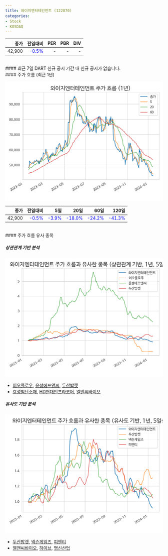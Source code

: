 ```yaml
---
title: 와이지엔터테인먼트 (122870)
categories:
- Stock
- KOSDAQ
---
```


|**종가**|**전일대비**|**PER**|**PBR**|**DIV**|
|---:|-------:|--:|--:|--:|
|42,900|<span style="color: blue">-0.5%</span>|-|-|-|

<!-- more -->

<br>
#### 최근 7일 DART 신규 공시
기간 내 신규 공시가 없습니다.

<br>
#### 주가 흐름 (최근 1년)

![122870](/assets/images/stock/122870.png)

|**종가**|**전일대비**|**5일**|**20일**|**60일**|**120일**|
|---:|-------:|--:|---:|---:|----:|
|42,900|<span style="color: blue">-0.5%</span>|<span style="color: blue">-3.9%</span>|<span style="color: blue">-18.0%</span>|<span style="color: blue">-24.2%</span>|<span style="color: blue">-41.3%</span>|

<br>
#### 주가 흐름 유사 종목

##### 상관관계 기반 분석

![122870](/assets/images/stock/122870_corr.png)
- [이오플로우](/294090/), [윤성에프앤씨](/372170/), [두산밥캣](/241560/)
- [효성첨단소재](/298050/), [HD현대인프라코어](/042670/), [엘앤씨바이오](/290650/)

##### 유사도 기반 분석

![122870](/assets/images/stock/122870_sim.png)
- [두산밥캣](/241560/), [넥슨게임즈](/225570/), [피엔티](/137400/)
- [엘앤씨바이오](/290650/), [하이브](/352820/), [명신산업](/009900/)
